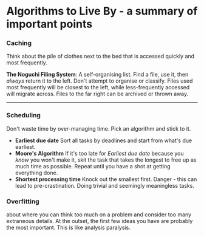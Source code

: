 # Algorithms to Live By - a summary of important points

### Caching

Think about the pile of clothes next to the bed that is accessed quickly and most frequently.

**The Noguchi Filing System**: A self-organising list.
Find a file, use it, then *always* return it to the left. Don't attempt to organise or classify. Files used most frequently will be closest to the left, while less-frequently accessed will migrate across. Files to the far right can be archived or thrown away.

---

### Scheduling

Don't waste time by over-managing time. Pick an algorithm and stick to it.

 - **Earliest due date** Sort all tasks by deadlines and start from what's due earliest.
 - **Moore's Algorithm** If it's too late for *Earliest due date* because you *know* you won't make it, skit the task that takes the longest to free up as much time as possible. Repeat until you have a shot at getting everything done.
 - **Shortest processing time** Knock out the smallest first. Danger - this can lead to pre-crastination. Doing trivial and seemingly meaningless tasks.


### Overfitting

about where you can think too much on a problem and consider too many extraneous details. At the outset, the first few ideas you have are probably the most important. This is like analysis paralysis.
